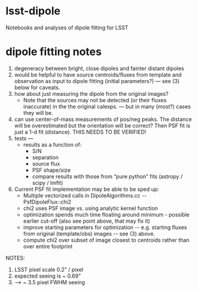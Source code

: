# lsst-dipole
Notebooks and analyses of dipole fitting for LSST

# dipole fitting notes

1. degeneracy between bright, close dipoles and fainter distant dipoles
2. would be helpful to have source centroids/fluxes from template and observation as input to dipole fitting (initial parameters?) — see (3) below for caveats.
3. how about just measuring the dipole from the original images?
   * Note that the sources may not be detected (or their fluxes inaccurate) in the the original calexps. — but in many (most?) cases they will be.
4. can use center-of-mass measurements of pos/neg peaks. The distance will be overestimated but the orientation will be correct? Then PSF fit is just a 1-d fit (distance). THIS NEEDS TO BE VERIFIED!
5. tests —
   * results as a function of:
     * S/N
     * separation
     * source flux
     * PSF shape/size
     * compare results with those from “pure python” fits (astropy / scipy / lmfit)
6. Current PSF fit implementation may be able to be sped up:
   * Multiple vectorized calls in DipoleAlgorithms.cc -- PsfDipoleFlux::chi2
   * chi2 uses PSF image vs. using analytic kernel function
   * optimization spends much time floating around minimum - possible earlier cut-off (also see point above, that may fix it)
   * improve starting parameters for optimization -- e.g. starting fluxes from original (template/obs) images -- see (3) above.
   * compute chi2 over subset of image closest to centroids rather than over entire footprint

NOTES:

1. LSST pixel scale 0.2” / pixel
2. expected seeing is  ~ 0.69”
3.   —> ~ 3.5 pixel FWHM seeing
